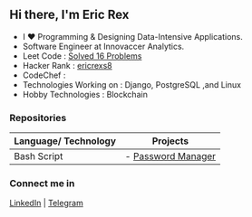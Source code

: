 ## Hi there, I'm Eric Rex
- I  ♥️  Programming & Designing Data-Intensive Applications.
- Software Engineer at Innovaccer Analytics.
- Leet Code               : [Solved 16 Problems](https://leetcode.com/ericrex09/)
- Hacker Rank             : [ericrexs8](https://www.hackerrank.com/ericrexs8)
- CodeChef                : 
- Technologies Working on : Django, PostgreSQL ,and Linux
- Hobby Technologies      : Blockchain

### Repositories
| Language/ Technology      | Projects | 
| ---------------------------------------------------------------------------- | ----------- |
| Bash Script    | - [Password Manager](https://github.com/ericraymundrex/Project1_Innovaccer_Training-External-)    |





### Connect me in
[LinkedIn](https://www.linkedin.com/in/ericrex/) | [Telegram](https://t.me/ericrex20)
